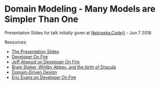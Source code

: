 # Domain Modeling - Many Models are Simpler Than One

Presentation Slides for talk initially given at [Nebraska.Code()](https://nebraskacode.amegala.com/) - Jun 7 2018

Resources:
- [The Presentation Slides](https://raelyard.github.io/ManyModels)
- [Developer On Fire](http://developeronfire.com/)
- [Jeff Atwood on Developer On Fire](http://developeronfire.com/podcast/episode-258-jeff-atwood-sharing-the-house)
- [Bram Stoker, Whitby Abbey, and the birth of Dracula](http://www.english-heritage.org.uk/learn/story-of-england/victorian/dracula-whitby/)
- [Domain-Driven Design](https://www.amazon.com/Domain-Driven-Design-Tackling-Complexity-Software/dp/0321125215)
- [Eric Evans on Developer On Fire](http://developeronfire.com/podcast/episode-290-eric-evans-tackling-complexity)

